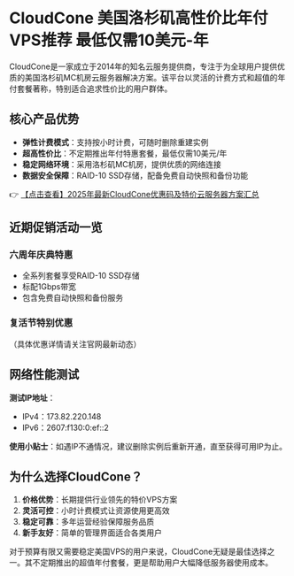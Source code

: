 # CloudCone 美国洛杉矶高性价比年付VPS推荐 最低仅需10美元-年

CloudCone是一家成立于2014年的知名云服务提供商，专注于为全球用户提供优质的美国洛杉矶MC机房云服务器解决方案。该平台以灵活的计费方式和超值的年付套餐著称，特别适合追求性价比的用户群体。

## 核心产品优势

- **弹性计费模式**：支持按小时计费，可随时删除重建实例
- **超高性价比**：不定期推出年付特惠套餐，最低仅需10美元/年
- **稳定网络环境**：采用洛杉矶MC机房，提供优质的网络连接
- **数据安全保障**：RAID-10 SSD存储，配备免费自动快照和备份功能

👉 [【点击查看】2025年最新CloudCone优惠码及特价云服务器方案汇总](https://bit.ly/Cloudcone)

## 近期促销活动一览

### 六周年庆典特惠
- 全系列套餐享受RAID-10 SSD存储
- 标配1Gbps带宽
- 包含免费自动快照和备份服务

### 复活节特别优惠
（具体优惠详情请关注官网最新动态）

## 网络性能测试

**测试IP地址**：
- IPv4：173.82.220.148
- IPv6：2607:f130:0:ef::2

**使用小贴士**：如遇IP不通情况，建议删除实例后重新开通，直至获得可用IP为止。

## 为什么选择CloudCone？

1. **价格优势**：长期提供行业领先的特价VPS方案
2. **灵活可控**：小时计费模式让资源使用更高效
3. **稳定可靠**：多年运营经验保障服务品质
4. **新手友好**：简单的管理界面适合各类用户

对于预算有限又需要稳定美国VPS的用户来说，CloudCone无疑是最佳选择之一。其不定期推出的超值年付套餐，更是帮助用户大幅降低服务器使用成本。